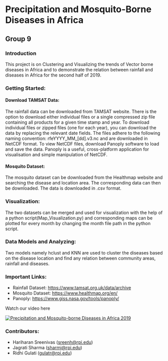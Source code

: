 # Precipitation and Mosquito-Borne Diseases in Africa 

## Group 9

### Introduction

This project is on Clustering and Visualizing the trends of Vector borne diseases in Africa and to demonstrate the relation between rainfall and diseases in Africa for the second half of 2019.


### Getting Started:

#### Download TAMSAT Data:

The rainfall data can be downloaded from TAMSAT website. There is the option to download either individual files or a single compressed zip file containing all products for a given time stamp and year. To download individual files or zipped files (one for each year), you can download the data by replacing the relevant date fields.
The files adhere to the following naming convention: rfeYYYY_MM_[dd].v3.nc and are downloaded in NetCDF format. 
To view NetCDF files, download Panoply software to load and save the data. Panoply is a useful, cross-platform application for visualisation and simple manipulation of NetCDF.

#### Mosquito Dataset:

The mosquito dataset can be downloaded from the Healthmap website and searching the disease and location area. The corresponding data can then be downloaded. The data is downloaded in .csv format.

### Visualization:

The two datasets can be merged and used for visualization with the help of a python script(Map_Visualization.py) and corresponding maps can be plotted for every month by changing the month file path in the python script.

### Data Models and Analyzing:

Two models namely hclust and KNN are used to cluster the diseases based on the disease location and find any relation between community areas, rainfall and diseases.

### Important Links:

- Rainfall Dataset: https://www.tamsat.org.uk/data/archive
- Mosquito Dataset: https://www.healthmap.org/en/
- Panoply: https://www.giss.nasa.gov/tools/panoply/


Watch our video here

[![Precipitation and Mosquito-borne Diseases in Africa 2019](http://img.youtube.com/vi/rMu_vTcL__g/0.jpg)](http://www.youtube.com/watch?v=rMu_vTcL__g "Precipitation and Mosquito-borne Diseases in Africa 2019")


### Contributors:
- Hariharan Sreenivas (sreenh@rpi.edu)
- Jagrati Sharma (sharmj@rpi.edu)
- Ridhi Gulati (gulatr@rpi.edu)
